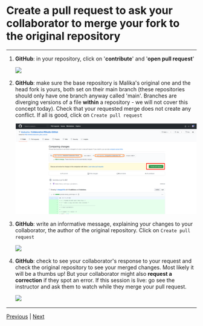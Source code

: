 # Create a pull request to ask your collaborator to merge your fork to the original repository

***

1. **GitHub**: in your repository, click on '**contribute**' and '**open pull request**' 

    ![](./assets/pull-request-button.png)

2. **GitHub**: make sure the base repository is Malika's original one and the head fork is yours, both set on their main branch (these repositories should only have one branch anyway called 'main'. Branches are diverging versions of a file **within** a repository - we will not cover this concept today). Check that your requested merge does not create any conflict. If all is good, click on `Create pull request`

    ![](./assets/create-pull-request.png)

3. **GitHub**: write an informative message, explaining your changes to your collaborator, the author of the original repository. Click on `Create pull request`

    ![](./assets/pull-request-message.png)

4. **GitHub**: check to see your collaborator's response to your request and check the original repository to see your merged changes. Most likely it will be a thumbs up! But your collaborator might also **request a correction** if they spot an error.  If this session is live: go see the instructor and ask them to watch while they merge your pull request.

    ![](./assets/pull-request-success.png)

***

[Previous](./push.md) | [Next](./merge.md)
